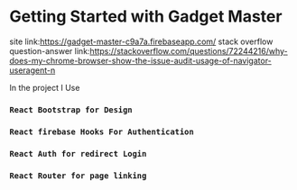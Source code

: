 # Getting Started with Gadget Master

site link:https://gadget-master-c9a7a.firebaseapp.com/
stack overflow question-answer link:https://stackoverflow.com/questions/72244216/why-does-my-chrome-browser-show-the-issue-audit-usage-of-navigator-useragent-n

In the project I Use

### `React Bootstrap for Design`

### `React firebase Hooks For Authentication`

### `React Auth for redirect Login`

### `React Router for page linking`
